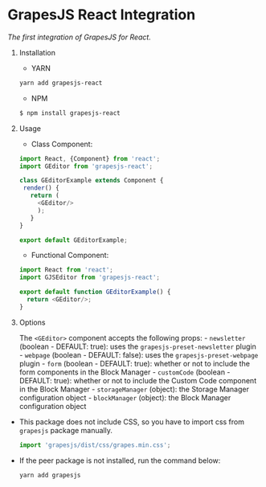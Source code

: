 GrapesJS React Integration
==========================
_The first integration of GrapesJS for React._

1. Installation
    - YARN
    ```bash
    yarn add grapesjs-react
    ```
    - NPM
    ```bash
    $ npm install grapesjs-react
    ```
    
2. Usage

    - Class Component:
    ```javascript
    import React, {Component} from 'react';
    import GEditor from 'grapesjs-react';

    class GEditorExample extends Component {
     render() {
       return (
         <GEditor/>
         );
       }
    }
 
    export default GEditorExample;
    ```
    - Functional Component:
    ```javascript
    import React from 'react';
    import GJSEditor from 'grapesjs-react';

    export default function GEditorExample() {
      return <GEditor/>;
    }
    ```

3. Options

    The `<GEditor>` component accepts the following props:
        - `newsletter` (boolean - DEFAULT: true): uses the `grapesjs-preset-newsletter` plugin
        - `webpage` (boolean - DEFAULT: false): uses the `grapesjs-preset-webpage` plugin
        - `form` (boolean - DEFAULT: true): whether or not to include the form components in the Block Manager
        - `customCode` (boolean - DEFAULT: true): whether or not to include the Custom Code component in the Block Manager
        - `storageManager` (object): the Storage Manager configuration object
        - `blockManager` (object): the Block Manager configuration object

* This package does not include CSS, so you have to import css from `grapesjs` package manually.

    ```javascript
    import 'grapesjs/dist/css/grapes.min.css';
    ```
* If the peer package is not installed, run the command below:

    ```bash
    yarn add grapesjs
    ```
